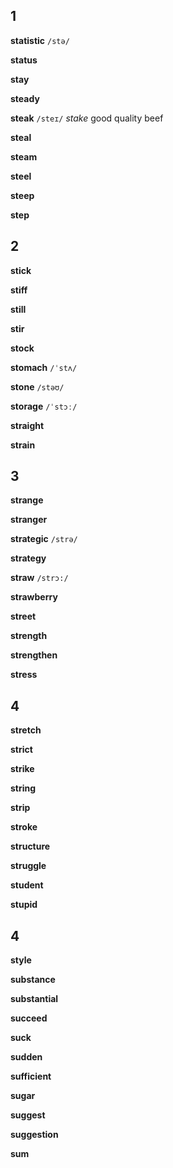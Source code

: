 ## 1
**statistic** 
`/stə/`

**status** 

**stay** 

**steady** 

**steak** 
`/steɪ/`
*stake*
good quality beef

**steal** 

**steam** 

**steel** 

**steep** 

**step** 

## 2
**stick** 

**stiff** 

**still** 

**stir** 

**stock** 

**stomach** 
`/ˈstʌ/`

**stone** 
`/stəʊ/`

**storage** 
`/ˈstɔː/`

**straight** 

**strain** 

## 3
**strange** 

**stranger** 

**strategic** 
`/strə/`

**strategy** 

**straw** 
`/strɔ:/`

**strawberry** 

**street** 

**strength** 

**strengthen** 

**stress** 

## 4
**stretch** 

**strict** 

**strike** 

**string** 

**strip** 

**stroke** 

**structure** 

**struggle** 

**student** 

**stupid** 

## 4
**style** 

**substance** 

**substantial** 

**succeed** 

**suck** 

**sudden** 

**sufficient** 

**sugar** 

**suggest** 

**suggestion** 

**sum** 
